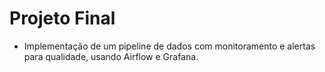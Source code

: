 # Projeto Final
- Implementação de um pipeline de dados com monitoramento e alertas para qualidade, usando Airflow e Grafana.
